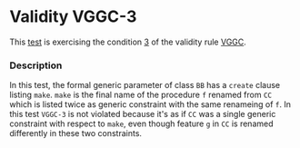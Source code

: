 # Validity VGGC-3

This [test](.) is exercising the condition [3](../Readme.md) of the validity rule [VGGC](../../vggc/Readme.md).

### Description

In this test, the formal generic parameter of class `BB` has a `create` clause listing `make`. `make` is the final name of the procedure `f` renamed from `CC` which is listed twice as generic constraint with the same renameing  of `f`. In this test `VGGC-3` is not violated because it's as if `CC` was a single generic constraint with respect to `make`, even though feature `g` in `CC` is renamed differently in these two constraints.
